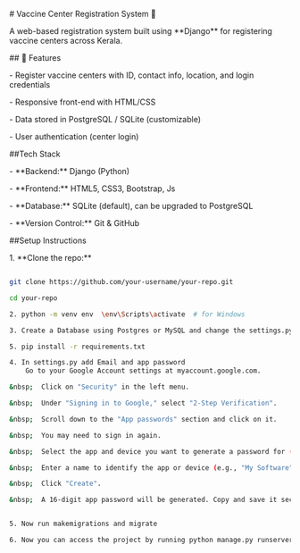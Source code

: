 \# Vaccine Center Registration System 🏥



A web-based registration system built using \*\*Django\*\* for registering vaccine centers across Kerala.



\## 📌 Features



\- Register vaccine centers with ID, contact info, location, and login credentials

\- Responsive front-end with HTML/CSS

\- Data stored in PostgreSQL / SQLite (customizable)

\- User authentication (center login)



\##Tech Stack



\- \*\*Backend:\*\* Django (Python)

\- \*\*Frontend:\*\* HTML5, CSS3, Bootstrap, Js

\- \*\*Database:\*\* SQLite (default), can be upgraded to PostgreSQL

\- \*\*Version Control:\*\* Git \& GitHub



\##Setup Instructions



1\. \*\*Clone the repo:\*\*



```bash

git clone https://github.com/your-username/your-repo.git

cd your-repo

2. python -m venv env  \env\Scripts\activate  # for Windows

3. Create a Database using Postgres or MySQL and change the settings.py

5. pip install -r requirements.txt

4. In settings.py add Email and app password
	Go to your Google Account settings at myaccount.google.com.

&nbsp;	Click on "Security" in the left menu.

&nbsp;	Under "Signing in to Google," select "2-Step Verification".

&nbsp;	Scroll down to the "App passwords" section and click on it.

&nbsp;	You may need to sign in again.

&nbsp;	Select the app and device you want to generate a password for (e.g., "Mail" and "Other 		(Custom name)").

&nbsp;	Enter a name to identify the app or device (e.g., "My Software").

&nbsp;	Click "Create".

&nbsp;	A 16-digit app password will be generated. Copy and save it securely, as it cannot be 	viewed again.


5. Now run makemigrations and migrate

6. Now you can access the project by running python manage.py runserver



